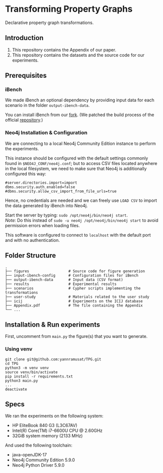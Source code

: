 # Transforming Property Graphs

Declarative property graph transformations.

## Introduction
1. This repository contains the Appendix of our paper. 
2. This repository contains the datasets and the source code for our experiments.

## Prerequisites

### iBench

We made iBench an optional dependency by providing input data for each scenario in the folder `output-ibench-data`.

You can install iBench from our [fork](https://github.com/yannramusat/ibench). (We patched the build process of the official [repository](https://github.com/RJMillerLab/ibench).)

### Neo4j Installation & Configuration

We are connecting to a local Neo4j Community Edition instance to perform the experiments. 

This instance should be configured with the default settings commonly found in `$NEO4J_CONF/neo4j.conf`; 
but to access CSV files located anywhere in the local filesystem, we need to make sure that Neo4j is additionally configured this way:
```
#server.directories.import=import
dbms.security.auth_enabled=false
#dbms.security.allow_csv_import_from_file_urls=true
```

Hence, no credentials are needed and we can freely use `LOAD CSV` to import the data generated by iBench into Neo4j.

Start the server by typing: `sudo /opt/neo4j/bin/neo4j start`.\
*Note:* Do this instead of `sudo -u neo4j /opt/neo4j/bin/neo4j start` to avoid permission errors when loading files.

This software is configured to connect to `localhost` with the default port and with no authentication.

## Folder Structure
    .
    ├── figures                  # Source code for figure generation
    ├── input-ibench-config      # Configuration files for iBench
    ├── output-ibench-data       # Input data (CSV format)
    ├── results                  # Experimental results
    ├── scenarios                # Cypher scripts implementing the transformations
    ├── user-study               # Materials related to the user study
    ├── icij                     # Experiments on the ICIJ database
    ├── Appendix.pdf             # The file containing the Appendix
    └── ...

## Installation & Run experiments

First, uncomment from `main.py` the figure(s) that you want to generate.

### Using venv

```
git clone git@github.com:yannramusat/TPG.git
cd TPG
python3 -m venv venv
source venv/bin/activate
pip install -r requirements.txt
python3 main.py
...
deactivate
```

## Specs

We ran the experiments on the following system: 
* HP EliteBook 840 G3 (L3C67AV)
* Intel(R) Core(TM) i7-6600U CPU @ 2.60GHz
* 32GiB system memory (2133 MHz)

And used the following toolchain:
* java-openJDK-17
* Neo4j Community Edition 5.9.0
* Neo4j Python Driver 5.9.0






